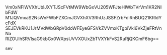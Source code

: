 Vm0xNFlWVXhUblJXYTJScFVtMW9WbGxVU205WFJteHlWbTVrVm1KR2NIbFdW
M1JQVmxaS2NsWnFWbFZXCmJGVXhXV3RhUzJSSFZrbFdiRnBUQ21KRldYcFdX
SEJEVkRKU1JrMVdWbGRpV0doWFEyeGFSVkZVVmxKTgpiVkl6VkZjeFRtVnNa
RlZOUlhSRVlsaG9kbGx0WXpsUVVXOUxZbTVXYkFvS2RuRjQKCmF6bg==

sev